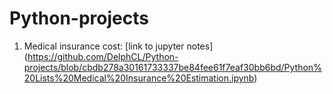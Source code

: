 # **Python-projects**
1. Medical insurance cost: 
[link to jupyter notes] (https://github.com/DelphCL/Python-projects/blob/cbdb278a30161733337be84fee61f7eaf30bb6bd/Python%20Lists%20Medical%20Insurance%20Estimation.ipynb)
